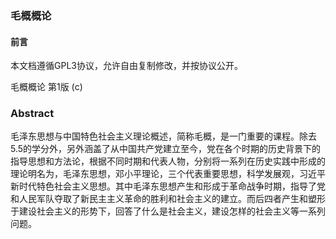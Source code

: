 ### 毛概概论

#### 前言

本文档遵循GPL3协议，允许自由复制修改，并按协议公开。

毛概概论 第1版  (c) <zyh>

### Abstract

毛泽东思想与中国特色社会主义理论概述，简称毛概，是一门重要的课程。除去5.5的学分外，另外涵盖了从中国共产党建立至今，党在各个时期的历史背景下的指导思想和方法论，根据不同时期和代表人物，分别将一系列在历史实践中形成的理论明名为，毛泽东思想，邓小平理论，三个代表重要思想，科学发展观，习近平新时代特色社会主义思想。其中毛泽东思想产生和形成于革命战争时期，指导了党和人民军队夺取了新民主主义革命的胜利和社会主义的建立。而后四者产生和塑形于建设社会主义的形势下，回答了什么是社会主义，建设怎样的社会主义等一系列问题。

